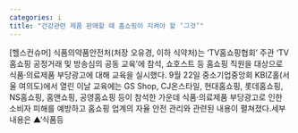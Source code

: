 ```yaml
---
categories: i
title: "건강관련 제품 판매할 때 홈쇼핑이 지켜야 할 ‘그것’"
---
```

[헬스컨슈머] 식품의약품안전처(처장 오유경, 이하 식약처)는 ‘TV홈쇼핑협회’ 주관 ‘TV홈쇼핑 공정거래 및 방송심의 공동 교육’에 참석, 쇼호스트 등 홈쇼핑 직원을 대상으로 식품·의료제품 부당광고에 대해 교육을 실시했다. 9월 22일 중소기업중앙회 KBIZ홀(서울 여의도)에서 열린 이날 교육에는 GS Shop, CJ온스타일, 현대홈쇼핑, 롯데홈쇼핑, NS홈쇼핑, 홈앤쇼핑, 공영홈쇼핑 등이 참석한 가운데 식품·의료제품 부당광고로 인한 소비자 피해를 예방하고 홈쇼핑 업계의 자율 안전 관리와 관련된 내용이 펼쳐졌다.세부내용은 ▲‘식품등
